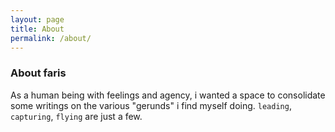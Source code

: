 ```yaml
---
layout: page
title: About
permalink: /about/
---
```



### About faris

As a human being with feelings and agency, i wanted a space to consolidate some writings on the various "gerunds" i find myself doing. `leading`, `capturing`, `flying` are just a few.